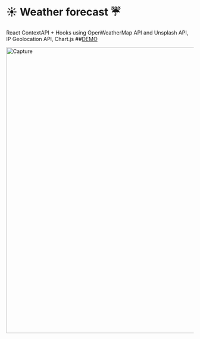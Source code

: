 # ☀️ Weather forecast ☔️  

React ContextAPI + Hooks using OpenWeatherMap API and Unsplash API, IP Geolocation API, Chart.js 
##[DEMO](https://taekimura.github.io/weather-forecast/)

<img width="769" alt="Capture" src="https://user-images.githubusercontent.com/55253319/80246496-5c5f1780-8621-11ea-92b4-906fbe5517cd.PNG">
